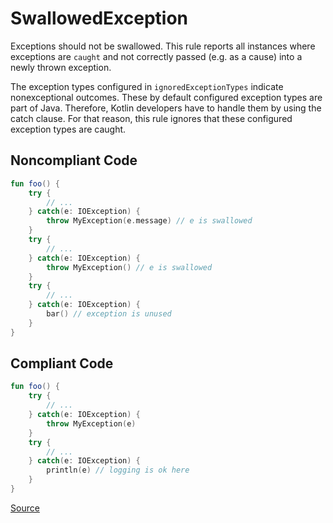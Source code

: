 # SwallowedException

Exceptions should not be swallowed. This rule reports all instances where exceptions are `caught` and not correctly
passed (e.g. as a cause) into a newly thrown exception.

The exception types configured in `ignoredExceptionTypes` indicate nonexceptional outcomes.
These by default configured exception types are part of Java.
Therefore, Kotlin developers have to handle them by using the catch clause.
For that reason, this rule ignores that these configured exception types are caught.

## Noncompliant Code

```kotlin
fun foo() {
    try {
        // ...
    } catch(e: IOException) {
        throw MyException(e.message) // e is swallowed
    }
    try {
        // ...
    } catch(e: IOException) {
        throw MyException() // e is swallowed
    }
    try {
        // ...
    } catch(e: IOException) {
        bar() // exception is unused
    }
}
```
## Compliant Code

```kotlin
fun foo() {
    try {
        // ...
    } catch(e: IOException) {
        throw MyException(e)
    }
    try {
        // ...
    } catch(e: IOException) {
        println(e) // logging is ok here
    }
}
```

[Source](https://detekt.github.io/detekt/exceptions.html#swallowedexception)
